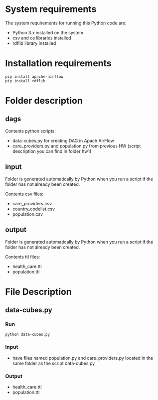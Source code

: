 # System requirements #
The system requirements for running this Python code are:

- Python 3.x installed on the system
- csv and os libraries installed
- rdflib library installed 

# Installation requirements #

```
pip install apache-airflow
pip install rdflib
```
# Folder description # 
## dags ##
Contents python scripts:
- data-cubes.py for creating DAG in Apach AirFlow
- care_providers.py and population.py from previous HW (script description you can find in folder hw1)
## input ##
Folder is generated automatically by Python when you run a script if the folder has not already been created. 

Contents csv files:
- care_providers.csv
- country_codelist.csv
- population.csv

## output ##
Folder is generated automatically by Python when you run a script if the folder has not already been created. 

Contents ttl files:
- health_care.ttl
- population.ttl

# File Description #

## data-cubes.py ##

### Run ###
```
python data-cubes.py
```
### Input ### 
- have files named population.py and care_providers.py located in the same folder as the script data-cubes.py

### Output ###
- health_care.ttl
- population.ttl
